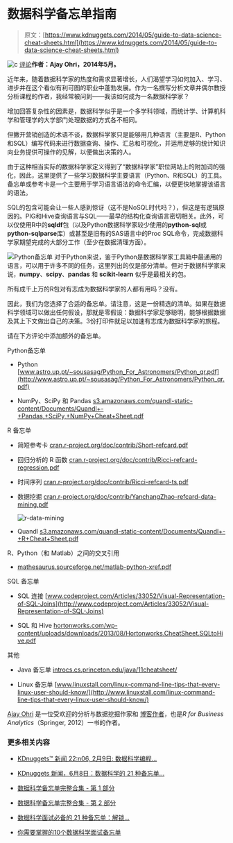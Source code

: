 # 数据科学备忘单指南

> 原文：[https://www.kdnuggets.com/2014/05/guide-to-data-science-cheat-sheets.html](https://www.kdnuggets.com/2014/05/guide-to-data-science-cheat-sheets.html)

![c](../Images/3d9c022da2d331bb56691a9617b91b90.png) [评论](#comments)**作者：Ajay Ohri，2014年5月。**

近年来，随着数据科学家的热度和需求显著增长，人们渴望学习如何加入、学习、进步并在这个看似有利可图的职业中蓬勃发展。作为一名撰写分析文章并偶尔教授分析课程的作者，我经常被问到——我该如何成为一名数据科学家？

增加回答复杂性的因素是，数据科学似乎是一个多学科领域，而统计学、计算机科学和管理学的大学部门处理数据的方式各不相同。

但撇开营销创造的术语不谈，数据科学家只是能够用几种语言（主要是R、Python和SQL）编写代码来进行数据查询、操作、汇总和可视化，并运用足够的统计知识向业务提供可操作的见解，以便做出决策的人。

由于这种相当实际的数据科学家定义得到了“数据科学家”职位网站上的附加词的强化，因此，这里提供了一些学习数据科学主要语言（Python、R和SQL）的工具。备忘单或参考卡是一个主要用于学习语言语法的命令汇编，以便更快地掌握该语言的语法。

SQL的包含可能会让一些人感到惊讶（这不是NoSQL时代吗？），但这是有逻辑原因的。PIG和Hive查询语言与SQL——最早的结构化查询语言密切相关。此外，可以仅使用R中的**sqldf**包（以及Python数据科学家较少使用的**python-sql**或**python-sqlparse**库）或甚至是旧有的SAS语言中的Proc SQL命令，完成数据科学家期望完成的大部分工作（至少在数据清理方面）。

![Python备忘单](../Images/fb4b6111cd2556304eb5ed3cc9c9794e.png) 对于Python来说，鉴于Python是数据科学家工具箱中最通用的语言，可以用于许多不同的任务，这里列出的仅是部分清单。但对于数据科学家来说，**numpy**、**scipy**、**pandas** 和 **scikit-learn** 似乎是最相关的包。

所有成千上万的R包对有志成为数据科学家的人都有用吗？没有。

因此，我们为您选择了合适的备忘单。请注意，这是一份精选的清单。如果在数据科学领域可以做出任何假设，那就是零假设：数据科学家足够聪明，能够根据数据及其上下文做出自己的决策。3份打印件就足以加速有志成为数据科学家的旅程。

请在下方评论中添加额外的备忘单。

Python备忘单

+   Python [www.astro.up.pt/~sousasag/Python_For_Astronomers/Python_qr.pdf](http://www.astro.up.pt/~sousasag/Python_For_Astronomers/Python_qr.pdf)

+   NumPy、SciPy 和 Pandas [s3.amazonaws.com/quandl-static-content/Documents/Quandl+-+Pandas,+SciPy,+NumPy+Cheat+Sheet.pdf](https://s3.amazonaws.com/quandl-static-content/Documents/Quandl+-+Pandas,+SciPy,+NumPy+Cheat+Sheet.pdf)

R 备忘单

+   简短参考卡 [cran.r-project.org/doc/contrib/Short-refcard.pdf](http://cran.r-project.org/doc/contrib/Short-refcard.pdf)

+   回归分析的 R 函数 [cran.r-project.org/doc/contrib/Ricci-refcard-regression.pdf](http://cran.r-project.org/doc/contrib/Ricci-refcard-regression.pdf)

+   时间序列 [cran.r-project.org/doc/contrib/Ricci-refcard-ts.pdf](http://cran.r-project.org/doc/contrib/Ricci-refcard-ts.pdf)

+   数据挖掘 [cran.r-project.org/doc/contrib/YanchangZhao-refcard-data-mining.pdf](http://cran.r-project.org/doc/contrib/YanchangZhao-refcard-data-mining.pdf)

    ![r-data-mining](../Images/3f530ec08e3d9b5d91376ab47b95e317.png)

+   Quandl [s3.amazonaws.com/quandl-static-content/Documents/Quandl+-+R+Cheat+Sheet.pdf](https://s3.amazonaws.com/quandl-static-content/Documents/Quandl+-+R+Cheat+Sheet.pdf)

R、Python（和 Matlab）之间的交叉引用

+   [mathesaurus.sourceforge.net/matlab-python-xref.pdf](http://mathesaurus.sourceforge.net/matlab-python-xref.pdf)

SQL 备忘单

+   SQL 连接 [www.codeproject.com/Articles/33052/Visual-Representation-of-SQL-Joins](http://www.codeproject.com/Articles/33052/Visual-Representation-of-SQL-Joins)

+   SQL 和 Hive [hortonworks.com/wp-content/uploads/downloads/2013/08/Hortonworks.CheatSheet.SQLtoHive.pdf](http://hortonworks.com/wp-content/uploads/downloads/2013/08/Hortonworks.CheatSheet.SQLtoHive.pdf)

其他

+   Java 备忘单 [introcs.cs.princeton.edu/java/11cheatsheet/](http://introcs.cs.princeton.edu/java/11cheatsheet/)

+   Linux 备忘单 [www.linuxstall.com/linux-command-line-tips-that-every-linux-user-should-know/](http://www.linuxstall.com/linux-command-line-tips-that-every-linux-user-should-know/)

[Ajay Ohri](https://www.linkedin.com/in/ajayohri) 是一位受欢迎的分析与数据挖掘作家和 [博客作者](http://decisionstats.com/)，也是*R for Business Analytics*（Springer, 2012）一书的作者。

### 更多相关内容

+   [KDnuggets™ 新闻 22:n06, 2月9日: 数据科学编程…](https://www.kdnuggets.com/2022/n06.html)

+   [KDnuggets 新闻，6月8日：数据科学的 21 种备忘单…](https://www.kdnuggets.com/2022/n23.html)

+   [数据科学备忘单完整合集 - 第 1 部分](https://www.kdnuggets.com/2022/02/complete-collection-data-science-cheat-sheets-part-1.html)

+   [数据科学备忘单完整合集 - 第 2 部分](https://www.kdnuggets.com/2022/02/complete-collection-data-science-cheat-sheets-part-2.html)

+   [数据科学面试必备的 21 种备忘单：解锁…](https://www.kdnuggets.com/2022/06/21-cheat-sheets-data-science-interviews.html)

+   [你需要掌握的10个数据科学面试备忘单](https://www.kdnuggets.com/2022/10/10-cheat-sheets-need-ace-data-science-interview.html)
